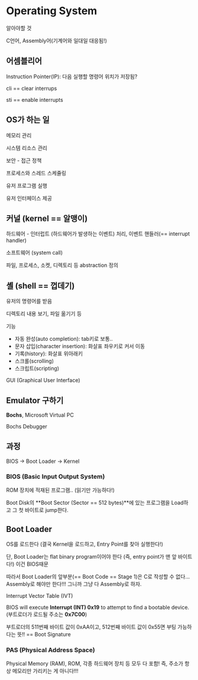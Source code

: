# Operating System

알아야할 것

C언어, Assembly어(기계어와 일대일 대응됨!)

## 어셈블리어

Instruction Pointer(IP): 다음 실행할 명령어 위치가 저장됨?

cli == clear interrups

sti == enable interrupts

## OS가 하는 일

메모리 관리

시스템 리소스 관리

보안 - 접근 정책

프로세스와 스레드 스케쥴링

유저 프로그램 실행

유저 인터페이스 제공



## 커널 (kernel == 알맹이)

하드웨어 - 인터럽트 (하드웨어가 발생하는 이벤트) 처리, 이벤트 핸들러(== interrupt handler)

소프트웨어 (system call)

파일, 프로세스, 소켓, 디렉토리 등 abstraction 정의



## 셸 (shell == 껍데기)

유저의 명령어를 받음

디렉토리 내용 보기, 파일 옮기기 등

기능

- 자동 완성(auto completion): tab키로 보통..
- 문자 삽입(character insertion): 화살표 좌우키로 커서 이동
- 기록(history): 화살표 위아래키
- 스크롤(scrolling)
- 스크립트(scripting)

GUI (Graphical User Interface)

## Emulator 구하기

**Bochs**, Microsoft Virtual PC

Bochs Debugger



## 과정

BIOS -> Boot Loader -> Kernel

### BIOS (Basic Input Output System)

ROM 장치에 적재된 프로그램.. (읽기만 가능하다!)

Boot Disk의 **Boot Sector (Sector == 512 bytes)**에 있는 프로그램을 Load하고 그 첫 바이트로 jump한다.

## Boot Loader

OS를 로드한다 (결국 Kernel을 로드하고, Entry Point를 찾아 실행한다!)

단, Boot Loader는 flat binary program이어야 한다 (즉, entry point가 맨 앞 바이트다!) 이건 BIOS때문

따라서 Boot Loader의 앞부분(== Boot Code == Stage 1)은 C로 작성할 수 없다... Assembly로 해야만 한다!!! 그니까 그냥 다 Assembly로 하자.

 Interrupt Vector Table (IVT) 

BIOS will execute **Interrupt (INT) 0x19** to attempt to find a bootable device. (부트로더가 로드될 주소는 **0x7C00**)

부트로더의 511번째 바이트 값이 0xAA이고, 512번째 바이트 값이 0x55면 부팅 가능하다는 뜻!! == Boot Signature

### PAS (Physical Address Space)

Physical Memory (RAM), ROM, 각종 하드웨어 장치 등 모두 다 포함! 즉, 주소가 항상 메모리만 가리키는 게 아니다!!!

